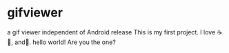 # gifviewer
a gif viewer independent of Android release
This is my first project.
I love :coffee: :pizza:, and:dancer:.
hello world!
Are you the one?